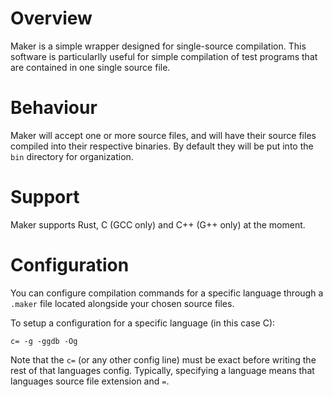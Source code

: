 # Overview

Maker is a simple wrapper designed for single-source compilation. This software is particularlly 
useful for simple compilation of test programs that are contained in one single source file.

# Behaviour 

Maker will accept one or more source files, and will have their source files compiled into 
their respective binaries. By default they will be put into the `bin` directory for organization.

# Support

Maker supports Rust, C (GCC only) and C++ (G++ only) at the moment. 

# Configuration

You can configure compilation commands for a specific language through a `.maker` file 
located alongside your chosen source files.

To setup a configuration for a specific language (in this case C):

```
c= -g -ggdb -Og
```

Note that the `c=` (or any other config line) must be exact before writing the rest of that
languages config. Typically, specifying a language means that languages source file extension
and `=`.

